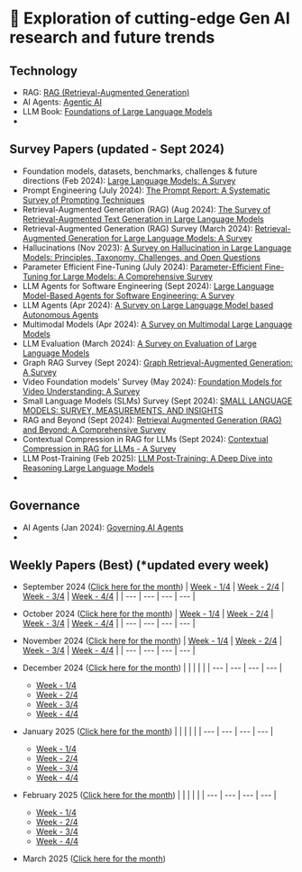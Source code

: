 # 🔮 Exploration of cutting-edge Gen AI research and future trends

## Technology 
  - RAG: [RAG (Retrieval-Augmented Generation)](https://github.com/SrGrace/generative-ai-compass/blob/main/research_and_future_trends/rag_papers.md)
  - AI Agents: [Agentic AI](https://github.com/SrGrace/generative-ai-compass/blob/main/research_and_future_trends/agentic_ai_papers.md)
  - LLM Book: [Foundations of Large Language Models](https://arxiv.org/pdf/2501.09223)
  - 

## Survey Papers (updated - Sept 2024)
  - Foundation models, datasets, benchmarks, challenges & future directions (Feb 2024): [Large Language Models: A Survey](https://arxiv.org/pdf/2402.06196)
  - Prompt Engineering (July 2024): [The Prompt Report: A Systematic Survey of Prompting Techniques](https://arxiv.org/pdf/2406.06608)
  - Retrieval-Augmented Generation (RAG) (Aug 2024): [The Survey of Retrieval-Augmented Text Generation in Large
Language Models](https://arxiv.org/pdf/2404.10981)
  - Retrieval-Augmented Generation (RAG) Survey (March 2024): [Retrieval-Augmented Generation for Large Language Models: A Survey](https://arxiv.org/pdf/2312.10997)
  - Hallucinations (Nov 2023): [A Survey on Hallucination in Large Language Models:
Principles, Taxonomy, Challenges, and Open Questions](https://arxiv.org/pdf/2311.05232)
  - Parameter Efficient Fine-Tuning (July 2024): [Parameter-Efficient Fine-Tuning for Large Models: A Comprehensive Survey](https://arxiv.org/pdf/2403.14608)
  - LLM Agents for Software Engineering (Sept 2024): [Large Language Model-Based Agents for Software Engineering: A Survey](https://arxiv.org/pdf/2409.02977)
  - LLM Agents (Apr 2024): [A Survey on Large Language Model based Autonomous Agents](https://arxiv.org/pdf/2308.11432)
  - Multimodal Models (Apr 2024): [A Survey on Multimodal Large Language Models](https://arxiv.org/pdf/2306.13549)
  - LLM Evaluation (March 2024): [A Survey on Evaluation of Large Language Models](https://dl.acm.org/doi/pdf/10.1145/3641289)
  - Graph RAG Survey (Sept 2024): [Graph Retrieval-Augmented Generation: A Survey](https://www.arxiv.org/pdf/2408.08921)
  - Video Foundation models' Survey (May 2024): [Foundation Models for Video Understanding: A Survey](https://arxiv.org/pdf/2405.03770)
  - Small Language Models (SLMs) Survey (Sept 2024): [SMALL LANGUAGE MODELS: SURVEY, MEASUREMENTS, AND INSIGHTS](https://arxiv.org/pdf/2409.15790)
  - RAG and Beyond (Sept 2024): [Retrieval Augmented Generation (RAG) and Beyond: A Comprehensive Survey](https://arxiv.org/pdf/2409.14924v1)
  - Contextual Compression in RAG for LLMs (Sept 2024): [Contextual Compression in RAG for LLMs - A Survey](https://arxiv.org/pdf/2409.13385)
  - LLM Post-Training (Feb 2025): [LLM Post-Training: A Deep Dive into Reasoning Large Language Models](https://arxiv.org/pdf/2502.21321)
  - 

## Governance
  - AI Agents (Jan 2024): [Governing AI Agents](https://arxiv.org/pdf/2501.07913)
  - 

## Weekly Papers (Best) (*updated every week)
  - September 2024 ([Click here for the month](https://github.com/SrGrace/generative-ai-compass/blob/main/research_and_future_trends/september-2024.md))
    | [Week - 1/4](https://github.com/SrGrace/generative-ai-compass/blob/main/research_and_future_trends/september-2024.md#week-14) | [Week - 2/4](https://github.com/SrGrace/generative-ai-compass/blob/main/research_and_future_trends/september-2024.md#week-24) | [Week - 3/4](https://github.com/SrGrace/generative-ai-compass/blob/main/research_and_future_trends/september-2024.md#week-34) | [Week - 4/4](https://github.com/SrGrace/generative-ai-compass/blob/main/research_and_future_trends/september-2024.md#week-44) |
    | --- | --- | --- | --- |

  - October 2024 ([Click here for the month](https://github.com/SrGrace/generative-ai-compass/blob/main/research_and_future_trends/october-2024.md))
    | [Week - 1/4](https://github.com/SrGrace/generative-ai-compass/blob/main/research_and_future_trends/october-2024.md#week-14) | [Week - 2/4](https://github.com/SrGrace/generative-ai-compass/blob/main/research_and_future_trends/october-2024.md#week-24) | [Week - 3/4](https://github.com/SrGrace/generative-ai-compass/blob/main/research_and_future_trends/october-2024.md#week-34) | [Week - 4/4](https://github.com/SrGrace/generative-ai-compass/blob/main/research_and_future_trends/october-2024.md#week-44) |
    | --- | --- | --- | --- |
    
  - November 2024 ([Click here for the month](https://github.com/SrGrace/generative-ai-compass/blob/main/research_and_future_trends/november-2024.md))
    | [Week - 1/4](https://github.com/SrGrace/generative-ai-compass/blob/main/research_and_future_trends/november-2024.md#week-14) | [Week - 2/4](https://github.com/SrGrace/generative-ai-compass/blob/main/research_and_future_trends/november-2024.md#week-24) | [Week - 3/4](https://github.com/SrGrace/generative-ai-compass/blob/main/research_and_future_trends/november-2024.md#week-34) | [Week - 4/4](https://github.com/SrGrace/generative-ai-compass/blob/main/research_and_future_trends/november-2024.md#week-44) |
    | --- | --- | --- | --- |

  - December 2024 ([Click here for the month](https://github.com/SrGrace/generative-ai-compass/blob/main/research_and_future_trends/december-2024.md))
    |  |  |  |  |
    | --- | --- | --- | --- |
    - [Week - 1/4](https://github.com/SrGrace/generative-ai-compass/blob/main/research_and_future_trends/december-2024.md#week-14)
    - [Week - 2/4](https://github.com/SrGrace/generative-ai-compass/blob/main/research_and_future_trends/december-2024.md#week-24) 
    - [Week - 3/4](https://github.com/SrGrace/generative-ai-compass/blob/main/research_and_future_trends/december-2024.md#week-34)
    - [Week - 4/4](https://github.com/SrGrace/generative-ai-compass/blob/main/research_and_future_trends/december-2024.md#week-44)
  - January 2025 ([Click here for the month](https://github.com/SrGrace/generative-ai-compass/blob/main/research_and_future_trends/january-2025.md))
    |  |  |  |  |
    | --- | --- | --- | --- |
    - [Week - 1/4](https://github.com/SrGrace/generative-ai-compass/blob/main/research_and_future_trends/january-2025.md#week-14)
    - [Week - 2/4](https://github.com/SrGrace/generative-ai-compass/blob/main/research_and_future_trends/january-2025.md#week-24) 
    - [Week - 3/4](https://github.com/SrGrace/generative-ai-compass/blob/main/research_and_future_trends/january-2025.md#week-34)
    - [Week - 4/4](https://github.com/SrGrace/generative-ai-compass/blob/main/research_and_future_trends/january-2025.md#week-44)
  - February 2025 ([Click here for the month](https://github.com/SrGrace/generative-ai-compass/blob/main/research_and_future_trends/february-2025.md))
    |  |  |  |  |
    | --- | --- | --- | --- |
    - [Week - 1/4](https://github.com/SrGrace/generative-ai-compass/blob/main/research_and_future_trends/february-2025.md#week-14)
    - [Week - 2/4](https://github.com/SrGrace/generative-ai-compass/blob/main/research_and_future_trends/february-2025.md#week-24) 
    - [Week - 3/4](https://github.com/SrGrace/generative-ai-compass/blob/main/research_and_future_trends/february-2025.md#week-34)
    - [Week - 4/4](https://github.com/SrGrace/generative-ai-compass/blob/main/research_and_future_trends/february-2025.md#week-44)
  - March 2025 ([Click here for the month](https://github.com/SrGrace/generative-ai-compass/blob/main/research_and_future_trends/march-2025.md))
      

